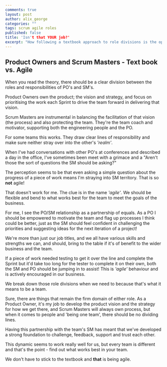 ```yaml
---
comments: true
layout: post
author: alix_george
categories: ""
tags: scrum agile roles
published: false
title: 'Isn't that YOUR job?'
excerpt: "How following a textbook approach to role divisions is the opposite of agile"
---
```


## Product Owners and Scrum Masters - Text book vs. Agile

When you read the theory, there should be a clear division between the roles and responsibilities of PO's and SM's. 

Product Owners own the product; the vision and strategy, and focus on prioritising the work each Sprint to drive the team forward in delivering that vision.

Scrum Masters are instrumental in balancing the facilitation of that vision (the process) and also protecting the team. They're the team coach and motivator, supporting both the engineering people and the PO. 

For some teams this works. They draw clear lines of responsibility and make sure neither stray over into the other's _'realm'_. 

When I've had conversations with other PO's at conferences and described a day in the office, I've sometimes been meet with a grimace and a "Aren't those the sort of questions the SM should be asking?" 

The perception seems to be that even asking a simple question about the progress of a piece of work means I'm straying into SM territory. That is so **not** agile!

That doesn't work for me. The clue is in the name _'agile'_. We should be flexible and bend to what works best for the team to meet the goals of the business.

For me, I see the PO/SM relationship as a partnership of equals. As a PO I should be empowered to motivate the team and flag up processes I think could be better, just as the SM should feel confident in challenging the priorities and suggesting ideas for the next iteration of a project!

We're more than just our job titles, and we all have various skills and strengths we can, and should, bring to the table if it's of benefit to the wider business and the team. 

If a piece of work needed testing to get it over the line and complete the Sprint but it'd take too long for the tester to complete it on their own, both the SM and PO should be jumping in to assist! This is _'agile'_ behaviour and is actively encouraged in our business.

We break down those role divisions when we need to because that's what it means to be a team.

Sure, there are things that remain the firm domain of either role. As a Product Owner, it's my job to develop the product vision and the strategy for how we get there, and Scrum Masters will always own process, but when it comes to people and 'being one team', there should be no dividing lines.

Having this partnership with the team's SM has meant that we've developed a strong foundation to challenge, feedback, support and trust each other. 

This dynamic seems to work really well for us, but every team is different and that's the point - find out what works best in your team.

We don't have to stick to the textbook and **that** is being agile. 


